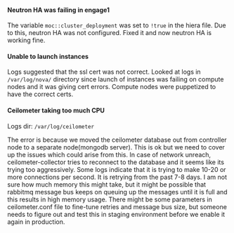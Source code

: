 #### Neutron HA was failing in engage1
The variable `moc::cluster_deployment` was set to `!true` in the hiera file. Due to this, neutron HA was not configured. Fixed it and now neutron HA is working fine.

#### Unable to launch instances
Logs suggested that the ssl cert was not correct. Looked at logs in `/var/log/nova/` directory since launch of instances was failing on compute nodes and it was giving cert errors. Compute nodes were puppetized to have the correct certs.

#### Ceilometer taking too much CPU
Logs dir: `/var/log/ceilometer`

The error is because we moved the ceilometer database out from controller node to a separate node(mongodb server). This is ok but we need to cover up the issues which could arise from this. In case of network unreach, ceilometer-collector tries to reconnect to the database and it seems like its trying too aggressively. Some logs indicate that it is trying to make 10-20 or more connections per second. It is retrying from the past 7-8 days. I am not sure how much memory this might take, but it might be possible that rabbitmq message bus keeps on queuing up the messages until it is full and this results in high memory usage. There might be some parameters in ceilometer.conf file to fine-tune retries and message bus size, but someone needs to figure out and test this in staging environment before we enable it again in production.